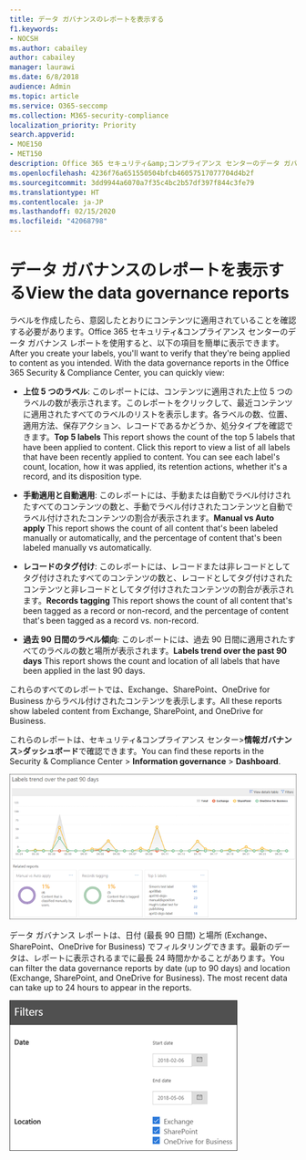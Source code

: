 ```yaml
---
title: データ ガバナンスのレポートを表示する
f1.keywords:
- NOCSH
ms.author: cabailey
author: cabailey
manager: laurawi
ms.date: 6/8/2018
audience: Admin
ms.topic: article
ms.service: O365-seccomp
ms.collection: M365-security-compliance
localization_priority: Priority
search.appverid:
- MOE150
- MET150
description: Office 365 セキュリティ&amp;コンプライアンス センターのデータ ガバナンス レポートを使用すると、意図したとおりにラベルがコンテンツに適用されているかどうかを簡単に確認できます。
ms.openlocfilehash: 4236f76a651550504bfcb46057517077704d4b2f
ms.sourcegitcommit: 3dd9944a6070a7f35c4bc2b57df397f844c3fe79
ms.translationtype: HT
ms.contentlocale: ja-JP
ms.lasthandoff: 02/15/2020
ms.locfileid: "42068798"
---
```

# <a name="view-the-data-governance-reports"></a><span data-ttu-id="cc02b-103">データ ガバナンスのレポートを表示する</span><span class="sxs-lookup"><span data-stu-id="cc02b-103">View the data governance reports</span></span>

<span data-ttu-id="cc02b-p101">ラベルを作成したら、意図したとおりにコンテンツに適用されていることを確認する必要があります。Office 365 セキュリティ&amp;コンプライアンス センターのデータ ガバナンス レポートを使用すると、以下の項目を簡単に表示できます。</span><span class="sxs-lookup"><span data-stu-id="cc02b-p101">After you create your labels, you'll want to verify that they're being applied to content as you intended. With the data governance reports in the Office 365 Security &amp; Compliance Center, you can quickly view:</span></span>
  
- <span data-ttu-id="cc02b-p102">**上位 5 つのラベル**: このレポートには、コンテンツに適用された上位 5 つのラベルの数が表示されます。このレポートをクリックして、最近コンテンツに適用されたすべてのラベルのリストを表示します。各ラベルの数、位置、適用方法、保存アクション、レコードであるかどうか、処分タイプを確認できます。</span><span class="sxs-lookup"><span data-stu-id="cc02b-p102">**Top 5 labels** This report shows the count of the top 5 labels that have been applied to content. Click this report to view a list of all labels that have been recently applied to content. You can see each label's count, location, how it was applied, its retention actions, whether it's a record, and its disposition type.</span></span> 
    
- <span data-ttu-id="cc02b-109">**手動適用と自動適用**: このレポートには、手動または自動でラベル付けされたすべてのコンテンツの数と、手動でラベル付けされたコンテンツと自動でラベル付けされたコンテンツの割合が表示されます。</span><span class="sxs-lookup"><span data-stu-id="cc02b-109">**Manual vs Auto apply** This report shows the count of all content that's been labeled manually or automatically, and the percentage of content that's been labeled manually vs automatically.</span></span> 
    
- <span data-ttu-id="cc02b-110">**レコードのタグ付け**: このレポートには、レコードまたは非レコードとしてタグ付けされたすべてのコンテンツの数と、レコードとしてタグ付けされたコンテンツと非レコードとしてタグ付けされたコンテンツの割合が表示されます。</span><span class="sxs-lookup"><span data-stu-id="cc02b-110">**Records tagging** This report shows the count of all content that's been tagged as a record or non-record, and the percentage of content that's been tagged as a record vs. non-record.</span></span> 
    
- <span data-ttu-id="cc02b-111">**過去 90 日間のラベル傾向**: このレポートには、過去 90 日間に適用されたすべてのラベルの数と場所が表示されます。</span><span class="sxs-lookup"><span data-stu-id="cc02b-111">**Labels trend over the past 90 days** This report shows the count and location of all labels that have been applied in the last 90 days.</span></span> 
    
<span data-ttu-id="cc02b-112">これらのすべてのレポートでは、Exchange、SharePoint、OneDrive for Business からラベル付けされたコンテンツを表示します。</span><span class="sxs-lookup"><span data-stu-id="cc02b-112">All these reports show labeled content from Exchange, SharePoint, and OneDrive for Business.</span></span>
  
<span data-ttu-id="cc02b-113">これらのレポートは、セキュリティ&amp;コンプライアンス センター\>**情報ガバナンス**\>**ダッシュボード**で確認できます。</span><span class="sxs-lookup"><span data-stu-id="cc02b-113">You can find these reports in the Security &amp; Compliance Center \> **Information governance** \> **Dashboard**.</span></span>
  
![過去 90 日間のラベルの傾向を示すグラフ](../media/0cc06c18-d3b1-4984-8374-47655fb38dd2.png)
  
<span data-ttu-id="cc02b-p103">データ ガバナンス レポートは、日付 (最長 90 日間) と場所 (Exchange、SharePoint、OneDrive for Business) でフィルタリングできます。最新のデータは、レポートに表示されるまでに最長 24 時間かかることがあります。</span><span class="sxs-lookup"><span data-stu-id="cc02b-p103">You can filter the data governance reports by date (up to 90 days) and location (Exchange, SharePoint, and OneDrive for Business). The most recent data can take up to 24 hours to appear in the reports.</span></span>
  
![データ ガバナンス レポートのフィルター](../media/77e60284-edf3-42d7-aee7-f72b2568f722.png)
  

